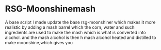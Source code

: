 # RSG-Moonshinemash
A base script I made  update the base rsg-moonshiner which makes it more realistic by adding  a mash barrel which the corn, water and such ingredients are used to make the mash which is what is converted into alcohol. and the mash alcohol is then h mash alcohol heated and distilled to make moonshine,which gives you
